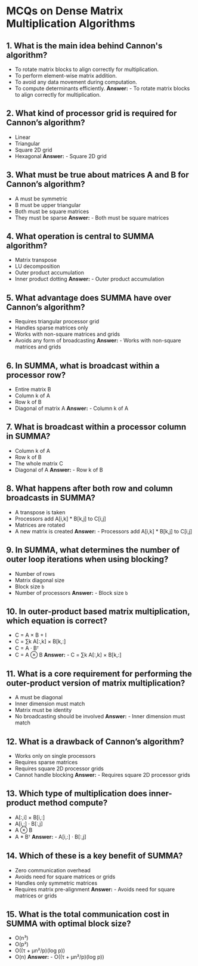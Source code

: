 # MCQs on Dense Matrix Multiplication Algorithms

## 1. What is the main idea behind Cannon's algorithm?

- To rotate matrix blocks to align correctly for multiplication.
- To perform element-wise matrix addition.
- To avoid any data movement during computation.
- To compute determinants efficiently.
  **Answer:** - To rotate matrix blocks to align correctly for multiplication.

## 2. What kind of processor grid is required for Cannon’s algorithm?

- Linear
- Triangular
- Square 2D grid
- Hexagonal
  **Answer:** - Square 2D grid

## 3. What must be true about matrices A and B for Cannon’s algorithm?

- A must be symmetric
- B must be upper triangular
- Both must be square matrices
- They must be sparse
  **Answer:** - Both must be square matrices

## 4. What operation is central to SUMMA algorithm?

- Matrix transpose
- LU decomposition
- Outer product accumulation
- Inner product dotting
  **Answer:** - Outer product accumulation

## 5. What advantage does SUMMA have over Cannon’s algorithm?

- Requires triangular processor grid
- Handles sparse matrices only
- Works with non-square matrices and grids
- Avoids any form of broadcasting
  **Answer:** - Works with non-square matrices and grids

## 6. In SUMMA, what is broadcast within a processor row?

- Entire matrix B
- Column k of A
- Row k of B
- Diagonal of matrix A
  **Answer:** - Column k of A

## 7. What is broadcast within a processor column in SUMMA?

- Column k of A
- Row k of B
- The whole matrix C
- Diagonal of A
  **Answer:** - Row k of B

## 8. What happens after both row and column broadcasts in SUMMA?

- A transpose is taken
- Processors add A[i,k] \* B[k,j] to C[i,j]
- Matrices are rotated
- A new matrix is created
  **Answer:** - Processors add A[i,k] \* B[k,j] to C[i,j]

## 9. In SUMMA, what determines the number of outer loop iterations when using blocking?

- Number of rows
- Matrix diagonal size
- Block size `b`
- Number of processors
  **Answer:** - Block size `b`

## 10. In outer-product based matrix multiplication, which equation is correct?

- C = A × B + I
- C = ∑k A[:,k] × B[k,:]
- C = A · Bᵀ
- C = A ⊗ B
  **Answer:** - C = ∑k A[:,k] × B[k,:]

## 11. What is a core requirement for performing the outer-product version of matrix multiplication?

- A must be diagonal
- Inner dimension must match
- Matrix must be identity
- No broadcasting should be involved
  **Answer:** - Inner dimension must match

## 12. What is a drawback of Cannon’s algorithm?

- Works only on single processors
- Requires sparse matrices
- Requires square 2D processor grids
- Cannot handle blocking
  **Answer:** - Requires square 2D processor grids

## 13. Which type of multiplication does inner-product method compute?

- A[:,i] × B[i,:]
- A[i,:] · B[:,j]
- A ⊗ B
- A \* Bᵀ
  **Answer:** - A[i,:] · B[:,j]

## 14. Which of these is a key benefit of SUMMA?

- Zero communication overhead
- Avoids need for square matrices or grids
- Handles only symmetric matrices
- Requires matrix pre-alignment
  **Answer:** - Avoids need for square matrices or grids

## 15. What is the total communication cost in SUMMA with optimal block size?

- O(n³)
- O(p²)
- O((τ + μn²/p)(log p))
- O(n)
  **Answer:** - O((τ + μn²/p)(log p))
